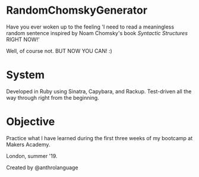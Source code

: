 # RandomChomskyGenerator

Have you ever woken up to the feeling 'I need to read a meaningless random sentence inspired by Noam Chomsky's book *Syntactic Structures* RIGHT NOW!'

Well, of course not. BUT NOW YOU CAN! :)

# System

Developed in Ruby using Sinatra, Capybara, and Rackup. Test-driven all the way through right from the beginning.

# Objective

Practice what I have learned during the first three weeks of my bootcamp at Makers Academy.

London, summer '19.

Created by @anthrolanguage
